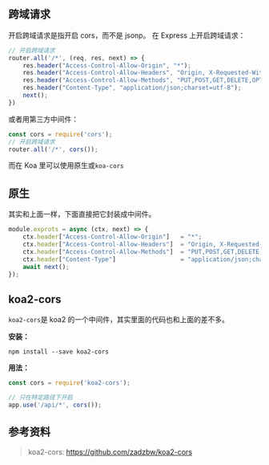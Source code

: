 
## 跨域请求

开启跨域请求是指开启 cors，而不是 jsonp。
在 Express 上开启跨域请求：

```js
// 开启跨域请求
router.all('/*', (req, res, next) => {
    res.header("Access-Control-Allow-Origin", "*");
    res.header("Access-Control-Allow-Headers", "Origin, X-Requested-With, Content-Type, Accept");
    res.header("Access-Control-Allow-Methods", "PUT,POST,GET,DELETE,OPTIONS");
    res.header("Content-Type", "application/json;charset=utf-8");
    next();
})
```

或者用第三方中间件：

```js
const cors = require('cors');
// 开启跨域请求
router.all('/*', cors());
```

而在 Koa 里可以使用原生或`koa-cors`

## 原生

其实和上面一样，下面直接把它封装成中间件。

```js
module.exprots = async (ctx, next) => {
    ctx.header["Access-Control-Allow-Origin"]   = "*";
    ctx.header["Access-Control-Allow-Headers"]  = "Origin, X-Requested-With, Content-Type, Accept";
    ctx.header["Access-Control-Allow-Methods"]  = "PUT,POST,GET,DELETE,OPTIONS";
    ctx.header["Content-Type"]                  = "application/json;charset=utf-8";
    await next();
});
```


## koa2-cors
`koa2-cors`是 koa2 的一个中间件，其实里面的代码也和上面的差不多。

**安装：**

```
npm install --save koa2-cors
```

**用法：**

```js
const cors = require('koa2-cors');

// 只在特定路径下开启
app.use('/api/*', cors());
```

## 参考资料
> koa2-cors: https://github.com/zadzbw/koa2-cors
